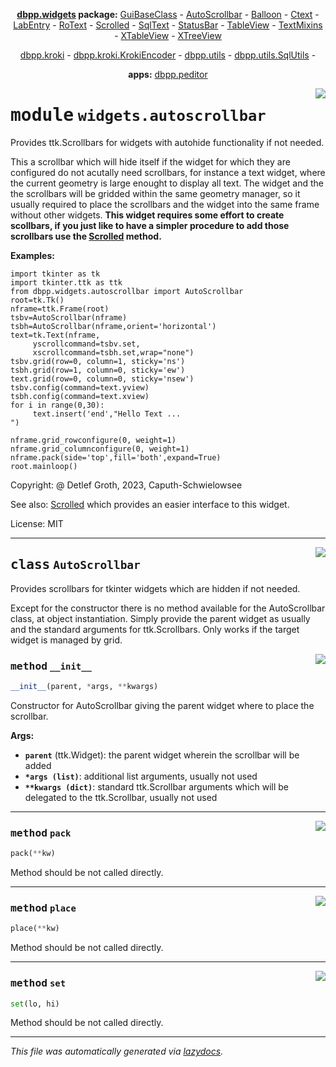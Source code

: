 <center>

**[dbpp.widgets](dbpp.widgets.md) package:** 
[GuiBaseClass](dbpp.widgets.guibaseclass.md) -
[AutoScrollbar](dbpp.widgets.autoscrollbar.md) -
[Balloon](dbpp.widgets.balloon.md) -
[Ctext](dbpp.widgets.ctext.md) -
[LabEntry](dbpp.widgets.labentry.md) -
[RoText](dbpp.widgets.rotext.md) -
[Scrolled](dbpp.widgets.scrolled.md) -
[SqlText](dbpp.widgets.sqltext.md) -
[StatusBar](dbpp.widgets.statusbar.md) -
[TableView](dbpp.widgets.tableview.md) -
[TextMixins](dbpp.widgets.textmixins.md) -
[XTableView](dbpp.widgets.xtableview.md) -
[XTreeView](dbpp.widgets.xtreeview.md) 

[dbpp.kroki](dbpp.kroki.md) - 
[dbpp.kroki.KrokiEncoder](dbpp.kroki.krokiencoder.md) -
[dbpp.utils](dbpp.utils.md) - 
[dbpp.utils.SqlUtils](dbpp.utils.sqlutils.md)  -

**apps:** [dbpp.peditor](dbpp.peditor.pumleditor.md)


</center>

<!-- markdownlint-disable -->

<a href="../dbpp/widgets/autoscrollbar.py#L0"><img align="right" style="float:right;" src="https://img.shields.io/badge/-source-cccccc?style=flat-square" /></a>

# <kbd>module</kbd> `widgets.autoscrollbar`
Provides ttk.Scrollbars for widgets with autohide functionality if not needed. 

This a scrollbar which will hide itself if the widget for which they are configured do not acutally need scrollbars, for instance a text widget, where the current geometry is large enought to display all text. The widget and the the scrollbars will be gridded within the same geometry manager,  so it usually required to place the scrollbars and the widget into the same frame without other widgets.  **This widget requires some effort to create scollbars, if you just like to have a simpler procedure  to add those scrollbars use the [Scrolled](dbpp.widgets.scrolled.md) method.** 



**Examples:**
 

```
import tkinter as tk
import tkinter.ttk as ttk
from dbpp.widgets.autoscrollbar import AutoScrollbar
root=tk.Tk()
nframe=ttk.Frame(root)
tsbv=AutoScrollbar(nframe)
tsbh=AutoScrollbar(nframe,orient='horizontal')
text=tk.Text(nframe,
     yscrollcommand=tsbv.set,
     xscrollcommand=tsbh.set,wrap="none")
tsbv.grid(row=0, column=1, sticky='ns')
tsbh.grid(row=1, column=0, sticky='ew')
text.grid(row=0, column=0, sticky='nsew')
tsbv.config(command=text.yview)
tsbh.config(command=text.xview)
for i in range(0,30):
     text.insert('end',"Hello Text ...
")

nframe.grid_rowconfigure(0, weight=1)
nframe.grid_columnconfigure(0, weight=1)
nframe.pack(side='top',fill='both',expand=True)
root.mainloop()
```  

Copyright: @ Detlef Groth, 2023, Caputh-Schwielowsee  



See also: [Scrolled](scrolled.md) which provides an easier interface to this widget. 

License: MIT 



---

<a href="../dbpp/widgets/autoscrollbar.py#L50"><img align="right" style="float:right;" src="https://img.shields.io/badge/-source-cccccc?style=flat-square" /></a>

## <kbd>class</kbd> `AutoScrollbar`
Provides scrollbars for tkinter widgets which are hidden if not needed. 

Except for the constructor there is no method available for the AutoScrollbar class, at object instantiation.  Simply provide the parent widget as usually and the standard arguments for ttk.Scrollbars. Only works if the target widget is managed by grid. 

<a href="../dbpp/widgets/autoscrollbar.py#L56"><img align="right" style="float:right;" src="https://img.shields.io/badge/-source-cccccc?style=flat-square" /></a>

### <kbd>method</kbd> `__init__`

```python
__init__(parent, *args, **kwargs)
```

Constructor for AutoScrollbar giving the parent widget where to place the scrollbar. 



**Args:**
 
 - <b>`parent`</b> (ttk.Widget):  the parent widget wherein the scrollbar will be added 
 - <b>`*args (list)`</b>:  additional list arguments, usually not used 
 - <b>`**kwargs (dict)`</b>:  standard ttk.Scrollbar arguments which will be delegated to the ttk.Scrollbar, usually not used 




---

<a href="../dbpp/widgets/autoscrollbar.py#L76"><img align="right" style="float:right;" src="https://img.shields.io/badge/-source-cccccc?style=flat-square" /></a>

### <kbd>method</kbd> `pack`

```python
pack(**kw)
```

Method should be not called directly. 

---

<a href="../dbpp/widgets/autoscrollbar.py#L80"><img align="right" style="float:right;" src="https://img.shields.io/badge/-source-cccccc?style=flat-square" /></a>

### <kbd>method</kbd> `place`

```python
place(**kw)
```

Method should be not called directly. 

---

<a href="../dbpp/widgets/autoscrollbar.py#L68"><img align="right" style="float:right;" src="https://img.shields.io/badge/-source-cccccc?style=flat-square" /></a>

### <kbd>method</kbd> `set`

```python
set(lo, hi)
```

Method should be not called directly. 




---

_This file was automatically generated via [lazydocs](https://github.com/ml-tooling/lazydocs)._

